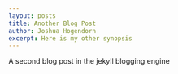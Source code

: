 ```yaml
---
layout: posts
title: Another Blog Post
author: Joshua Hogendorn
excerpt: Here is my other synopsis
---
```



A second blog post in the jekyll blogging engine
